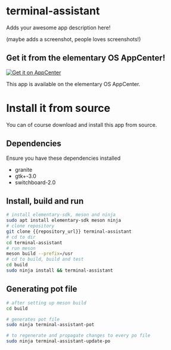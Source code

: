 # terminal-assistant 

Adds your awesome app description here!

(maybe adds a screenshot, people loves screenshots!)

## Get it from the elementary OS AppCenter!

[![Get it on AppCenter](https://appcenter.elementary.io/badge.svg)](https://appcenter.elementary.io/terminal-assistant)

This app is available on the elementary OS AppCenter.

# Install it from source

You can of course download and install this app from source.

## Dependencies

Ensure you have these dependencies installed

* granite
* gtk+-3.0
* switchboard-2.0

## Install, build and run

```bash
# install elementary-sdk, meson and ninja 
sudo apt install elementary-sdk meson ninja
# clone repository
git clone {{repository_url}} terminal-assistant
# cd to dir
cd terminal-assistant
# run meson
meson build --prefix=/usr
# cd to build, build and test
cd build
sudo ninja install && terminal-assistant
```

## Generating pot file

```bash
# after setting up meson build
cd build

# generates pot file
sudo ninja terminal-assistant-pot

# to regenerate and propagate changes to every po file
sudo ninja terminal-assistant-update-po
```
